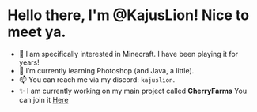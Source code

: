 # Hello there, I'm @KajusLion! Nice to meet ya.
- 👀 I am specifically interested in Minecraft. I have been playing it for years!
- 🌱 I’m currently learning Photoshop (and Java, a little).
- 📫 You can reach me via my discord: `kajuslion`.
- ✨ I am currently working on my main project called **CherryFarms** You can join it [Here](https://discord.gg/zpbqbBQpkn)
